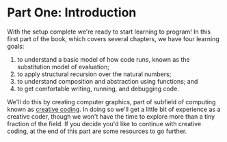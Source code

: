 # Part One: Introduction

With the setup complete we're ready to start learning to program! 
In this first part of the book, which covers several chapters, we have four learning goals:

1. to understand a basic model of how code runs, known as the substitution model of evaluation;
2. to apply structural recursion over the natural numbers;
3. to understand composition and abstraction using functions; and
4. to get comfortable writing, running, and debugging code.

We'll do this by creating computer graphics, part of subfield of computing known as [creative coding](https://en.wikipedia.org/wiki/Creative_coding).
In doing so we'll get a little bit of experience as a creative coder, 
though we won't have the time to explore more than a tiny fraction of the field.
If you decide you'd like to continue with creative coding,
at the end of this part are some resources to go further.
